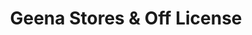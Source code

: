---
title: "Geena Stores & Off License"
url: /braunstone-town/geena-stores-and-off-license/
shop: alcohol
---